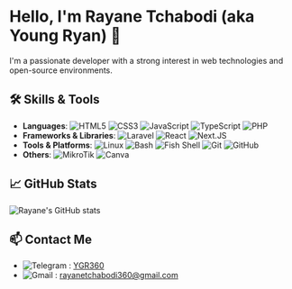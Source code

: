# Hello, I'm Rayane Tchabodi (aka Young Ryan) 👋

I'm a passionate developer with a strong interest in web technologies and open-source environments.

## 🛠️ Skills & Tools

- **Languages**: ![HTML5](https://img.shields.io/badge/-HTML5-E34F26?logo=html5&logoColor=white) ![CSS3](https://img.shields.io/badge/-CSS-663399?logo=css&logoColor=white) ![JavaScript](https://img.shields.io/badge/-JavaScript-F7DF1E?logo=javascript&logoColor=black) ![TypeScript](https://img.shields.io/badge/-TypeScript-3178C6?logo=typescript&logoColor=white) ![PHP](https://img.shields.io/badge/-PHP-4F5B93?logo=php&logoColor=white)
- **Frameworks & Libraries**: ![Laravel](https://img.shields.io/badge/-Laravel-FF2D20?logo=laravel&logoColor=white) ![React](https://img.shields.io/badge/-React-61DAFB?logo=react&logoColor=black) ![Next.JS](https://img.shields.io/badge/-Nextjs-000000?logo=next.js&logoColor=white)
- **Tools & Platforms**: ![Linux](https://img.shields.io/badge/-Linux-FCC624?logo=linux&logoColor=black) ![Bash](https://img.shields.io/badge/-Bash-3C4549?logo=gnu-bash&logoColor=white) ![Fish Shell](https://img.shields.io/badge/-Fish_Shell-0C0F0F?logo=fish-shell&logoColor=34C534) ![Git](https://img.shields.io/badge/-Git-F05032?logo=git&logoColor=white) ![GitHub](https://img.shields.io/badge/-GitHub-181717?logo=github&logoColor=white)
- **Others**: ![MikroTik](https://img.shields.io/badge/-Mikrotik-293239?logo=mikrotik&logoColor=white) ![Canva](https://img.shields.io/badge/-Canva-white?logo=canva&logoColor=00C4CC)

## 📈 GitHub Stats

![Rayane's GitHub stats](https://github-readme-stats.vercel.app/api?username=Ygryan360&show_icons=true&theme=holi)

## 📫 Contact Me

- ![Telegram](https://img.shields.io/badge/-Telegram-26A5E4?logo=telegram&logoColor=white) : [YGR360](https://t.me/YGR360)
- ![Gmail](https://img.shields.io/badge/-Gmail-EA4335?logo=gmail&logoColor=white) : [rayanetchabodi360@gmail.com](mailto:rayanetchabodi360@gmail.com)
